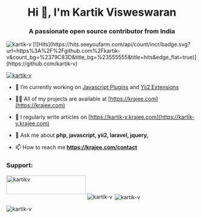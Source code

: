 <h1 align="center">Hi 👋, I'm Kartik Visweswaran</h1>
<h3 align="center">A passionate open source contributor from India</h3>

<p align="left"> <img src="https://komarev.com/ghpvc/?username=kartik-v&label=Profile%20views&color=0e75b6&style=flat" alt="kartik-v" /> 
[![Hits](https://hits.seeyoufarm.com/api/count/incr/badge.svg?url=https%3A%2F%2Fgithub.com%2Fkartik-v&count_bg=%2379C83D&title_bg=%23555555&title=hits&edge_flat=true)](https://github.com/kartik-v)
</p>

<p align="left"> <a href="https://github.com/ryo-ma/github-profile-trophy"><img src="https://github-profile-trophy.vercel.app/?username=kartik-v" alt="kartik-v" /></a> </p>

- 🔭 I’m currently working on [Javascript Plugins](https://plugins.krajee.com) and [Yii2 Extensions](https://demos.krajee.com)

- 👨‍💻 All of my projects are available at [https://krajee.com](https://krajee.com)

- 📝 I regularly write articles on [https://kartik-v.krajee.com](https://kartik-v.krajee.com)

- 💬 Ask me about **php, javascript, yii2, laravel, jquery,**

- 📫 How to reach me **https://krajee.com/contact**


<h3 align="left">Support:</h3>
<p><a href="https://www.buymeacoffee.com/kartikv"> <img align="left" src="https://cdn.buymeacoffee.com/buttons/v2/default-yellow.png" height="50" width="210" alt="kartikv" /></a></p><br><br>

<p><img align="left" src="https://github-readme-stats.vercel.app/api/top-langs?username=kartik-v&show_icons=true&locale=en&layout=compact" alt="kartik-v" /></p>

<p>&nbsp;<img align="center" src="https://github-readme-stats.vercel.app/api?username=kartik-v&show_icons=true&locale=en" alt="kartik-v" /></p>

<p><img align="center" src="https://github-readme-streak-stats.herokuapp.com/?user=kartik-v&" alt="kartik-v" /></p>
